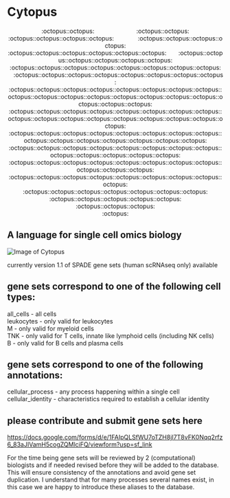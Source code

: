 # Cytopus
<p align="center">
:octopus::octopus:&emsp;&emsp;&emsp;&emsp;&emsp;&emsp;&emsp;:octopus::octopus: <br/>
:octopus::octopus::octopus::octopus:&emsp;&emsp;&emsp;&emsp;:octopus::octopus::octopus::octopus: <br/>
:octopus::octopus::octopus::octopus::octopus::octopus:&emsp;&emsp;:octopus::octopus::octopus::octopus::octopus::octopus: <br/>
:octopus::octopus::octopus::octopus::octopus::octopus::octopus::octopus:&emsp;:octopus::octopus::octopus::octopus::octopus::octopus::octopus::octopus: <br/>
:octopus::octopus::octopus::octopus::octopus::octopus::octopus::octopus::octopus::octopus::octopus::octopus::octopus::octopus::octopus::octopus::octopus::octopus::octopus: <br/>
:octopus::octopus::octopus::octopus::octopus::octopus::octopus::octopus::octopus::octopus::octopus::octopus::octopus::octopus::octopus::octopus::octopus: <br/>
:octopus::octopus::octopus::octopus::octopus::octopus::octopus::octopus::octopus::octopus::octopus::octopus::octopus::octopus::octopus: <br/>
:octopus::octopus::octopus::octopus::octopus::octopus::octopus::octopus::octopus::octopus::octopus::octopus::octopus: <br/>
:octopus::octopus::octopus::octopus::octopus::octopus::octopus::octopus::octopus::octopus::octopus: <br/>
:octopus::octopus::octopus::octopus::octopus::octopus::octopus::octopus::octopus: <br/>
:octopus::octopus::octopus::octopus::octopus::octopus::octopus: <br/>
:octopus::octopus::octopus::octopus::octopus: <br/>
:octopus::octopus::octopus: <br/>
:octopus:<br/>
</p>

## A language for single cell omics biology

![Image of Cytopus](https://github.com/wallet-maker/cytopus/blob/main/cytopus_v1.1_stable_graph.png)

currently version 1.1 of SPADE gene sets (human scRNAseq only) available

## gene sets correspond to one of the following cell types:

all_cells - all cells<br/>
leukocytes - only valid for leukocytes<br/>
M - only valid for myeloid cells<br/>
TNK - only valid for T cells, innate like lymphoid cells (including NK cells)<br/>
B - only valid for B cells and plasma cells<br/>


## gene sets correspond to one of the following annotations:

cellular_process - any process happening within a single cell
cellular_identity - characteristics required to establish a cellular identity

## please contribute and submit gene sets here

https://docs.google.com/forms/d/e/1FAIpQLSfWU7oTZH8jI7T8vFK0Nqq2rfz6_83aJIVamH5cogZQMlciFQ/viewform?usp=sf_link

For the time being gene sets will be reviewed by 2 (computational) biologists and if needed revised before they will be added to the database. This will ensure consistency of the annotations and avoid gene set duplication. I understand that for many processes several names exist, in this case we are happy to introduce these aliases to the database. 
